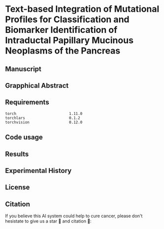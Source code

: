 # Text-based Integration of Mutational Profiles for Classification and Biomarker Identification of Intraductal Papillary Mucinous Neoplasms of the Pancreas

## Manuscript

## Grapphical Abstract

## Requirements
```
torch                        1.11.0
torchlars                    0.1.2
torchvision                  0.12.0

```

## Code usage

## Results

## Experimental History

## License

## Citation
If you believe this AI system could help to cure cancer, please don't hesistate to give us a star :dizzy: and citation :pushpin::
